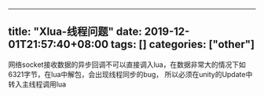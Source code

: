﻿
---
title: "Xlua-线程问题"
date: 2019-12-01T21:57:40+08:00
tags: []
categories: ["other"]
---

<!--more-->


网络socket接收数据的异步回调不可以直接调入lua，在数据非常大的情况下如6321字节，在lua中解包，会出现线程同步的bug，
所以必须在unity的Update中转入主线程调用lua
